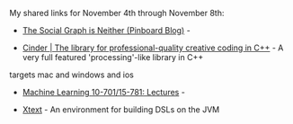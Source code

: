 <!--
.. title: Links for November 4th through November 8th
.. date: 2011/12/27 12:06
.. slug: links-for-november-4th-through-november-8th
.. link:
.. description:
.. tags: links, c, CMU, course, culture, documentary, DSL, eclipse, java, library, machine-learning, movies, online, pinboard-links, programming, social, visualization, xbase, xtend
-->


My shared links for November 4th through November 8th:






  * [The Social Graph is Neither (Pinboard Blog)](http://blog.pinboard.in/2011/11/the_social_graph_is_neither/) - 


  * [Cinder | The library for professional-quality creative coding in C++](http://libcinder.org/) - A very full featured 'processing'-like library in C++

targets mac and windows and ios


  * [Machine Learning 10-701/15-781: Lectures](http://www.cs.cmu.edu/~tom/10701_sp11/lectures.shtml) - 


  * [Xtext](http://www.eclipse.org/Xtext/#support) - An environment for building DSLs on the JVM


